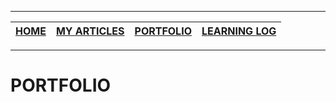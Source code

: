 ***

| [HOME](https://github.com/mmmarceleza/My-Learning-Tracker#marcelos-learning-tracker) | [MY ARTICLES](https://github.com/mmmarceleza/My-Learning-Tracker/blob/master/content/my-articles.md#my-articles) | [PORTFOLIO](https://github.com/mmmarceleza/My-Learning-Tracker/blob/master/content/portfolio.md#portfolio) | [LEARNING LOG](https://github.com/mmmarceleza/My-Learning-Tracker/blob/master/content/learning-log.md#learning-log) |
|:---:|:---:|:---:|:---:|

***

# PORTFOLIO

